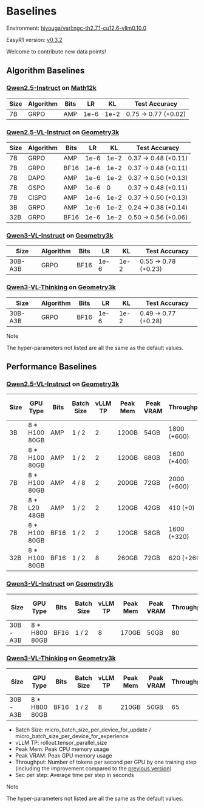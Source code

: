 # Baselines

Environment: [hiyouga/verl:ngc-th2.7.1-cu12.6-vllm0.10.0](https://hub.docker.com/layers/hiyouga/verl/ngc-th2.7.1-cu12.6-vllm0.10.0/images/sha256-cfc8c1ce3ea52dee0444f3e58e900d0b1d3b6b315deaf5f58c44b5fbb52fa989)

EasyR1 version: [v0.3.2](https://github.com/hiyouga/EasyR1/tree/v0.3.2)

Welcome to contribute new data points!

## Algorithm Baselines

### [Qwen2.5-Instruct](https://huggingface.co/Qwen/Qwen2.5-7B-Instruct) on [Math12k](https://huggingface.co/datasets/hiyouga/math12k)

| Size | Algorithm   | Bits | LR   | KL   | Test Accuracy        |
| ---- | ----------- | ---- | ---- | ---- | -------------------- |
| 7B   | GRPO        | AMP  | 1e-6 | 1e-2 | 0.75 -> 0.77 (+0.02) |

### [Qwen2.5-VL-Instruct](https://huggingface.co/Qwen/Qwen2.5-VL-7B-Instruct) on [Geometry3k](https://huggingface.co/datasets/hiyouga/geometry3k)

| Size | Algorithm   | Bits | LR   | KL   | Test Accuracy        |
| ---- | ----------- | ---- | ---- | ---- | -------------------- |
| 7B   | GRPO        | AMP  | 1e-6 | 1e-2 | 0.37 -> 0.48 (+0.11) |
| 7B   | GRPO        | BF16 | 1e-6 | 1e-2 | 0.37 -> 0.48 (+0.11) |
| 7B   | DAPO        | AMP  | 1e-6 | 1e-2 | 0.37 -> 0.50 (+0.13) |
| 7B   | GSPO        | AMP  | 1e-6 |    0 | 0.37 -> 0.48 (+0.11) |
| 7B   | CISPO       | AMP  | 1e-6 | 1e-2 | 0.37 -> 0.50 (+0.13) |
| 3B   | GRPO        | AMP  | 1e-6 | 1e-2 | 0.24 -> 0.38 (+0.14) |
| 32B  | GRPO        | BF16 | 1e-6 | 1e-2 | 0.50 -> 0.56 (+0.06) |

### [Qwen3-VL-Instruct](https://huggingface.co/Qwen/Qwen3-VL-30B-A3B-Instruct) on [Geometry3k](https://huggingface.co/datasets/hiyouga/geometry3k)

|  Size   | Algorithm   | Bits | LR   | KL   | Test Accuracy        |
| ------- | ----------- | ---- | ---- | ---- | -------------------- |
| 30B-A3B | GRPO        | BF16 | 1e-6 | 1e-2 | 0.55 -> 0.78 (+0.23) |

### [Qwen3-VL-Thinking](https://huggingface.co/Qwen/Qwen3-VL-30B-A3B-Thinking) on [Geometry3k](https://huggingface.co/datasets/hiyouga/geometry3k)

|  Size   | Algorithm   | Bits | LR   | KL   | Test Accuracy        |
| ------- | ----------- | ---- | ---- | ---- | -------------------- |
| 30B-A3B | GRPO        | BF16 | 1e-6 | 1e-2 | 0.49 -> 0.77 (+0.28) |

> [!NOTE]
> The hyper-parameters not listed are all the same as the default values.

## Performance Baselines

### [Qwen2.5-VL-Instruct](https://huggingface.co/Qwen/Qwen2.5-VL-7B-Instruct) on [Geometry3k](https://huggingface.co/datasets/hiyouga/geometry3k)

| Size | GPU Type      | Bits | Batch Size | vLLM TP | Peak Mem | Peak VRAM | Throughput  | Sec per step | Actor MFU |
| ---- | ------------- | ---- | ---------- | ------- | -------- | --------- | ----------- | ------------ | --------- |
| 3B   | 8 * H100 80GB | AMP  | 1 / 2      | 2       | 120GB    | 54GB      | 1800 (+600) | 120s         | 8.1%      |
| 7B   | 8 * H100 80GB | AMP  | 1 / 2      | 2       | 120GB    | 68GB      | 1600 (+400) | 145s         | 16.0%     |
| 7B   | 8 * H100 80GB | AMP  | 4 / 8      | 2       | 200GB    | 72GB      | 2000 (+600) | 120s         | 23.2%     |
| 7B   | 8 * L20 48GB  | AMP  | 1 / 2      | 2       | 120GB    | 42GB      | 410  (+0)   | 580s         | 26.5%     |
| 7B   | 8 * H100 80GB | BF16 | 1 / 2      | 2       | 120GB    | 58GB      | 1600 (+320) | 145s         | 16.0%     |
| 32B  | 8 * H100 80GB | BF16 | 1 / 2      | 8       | 260GB    | 72GB      | 620  (+260) | 530s         | 25.8%     |

### [Qwen3-VL-Instruct](https://huggingface.co/Qwen/Qwen3-VL-30B-A3B-Instruct) on [Geometry3k](https://huggingface.co/datasets/hiyouga/geometry3k)

| Size    | GPU Type      | Bits | Batch Size | vLLM TP | Peak Mem | Peak VRAM | Throughput  | Sec per step | Actor MFU |
| ------- | ------------- | ---- | ---------- | ------- | -------- | --------- | ----------- | ------------ | --------- |
| 30B-A3B | 8 * H800 80GB | BF16 | 1 / 2      | 8       | 170GB    | 50GB      | 80          | 4600s        | 1.8%      |

### [Qwen3-VL-Thinking](https://huggingface.co/Qwen/Qwen3-VL-30B-A3B-Thinking) on [Geometry3k](https://huggingface.co/datasets/hiyouga/geometry3k)

| Size    | GPU Type      | Bits | Batch Size | vLLM TP | Peak Mem | Peak VRAM | Throughput  | Sec per step | Actor MFU |
| ------- | ------------- | ---- | ---------- | ------- | -------- | --------- | ----------- | ------------ | --------- |
| 30B-A3B | 8 * H800 80GB | BF16 | 1 / 2      | 8       | 210GB    | 50GB      | 65          | 8000s        | 1.4%      |

- Batch Size: micro_batch_size_per_device_for_update / micro_batch_size_per_device_for_experience
- vLLM TP: rollout.tensor_parallel_size
- Peak Mem: Peak CPU memory usage
- Peak VRAM: Peak GPU memory usage
- Throughput: Number of tokens per second per GPU by one training step (including the improvement compared to the [previous version](https://github.com/hiyouga/EasyR1/blob/v0.3.1/assets/baselines.md))
- Sec per step: Average time per step in seconds

> [!NOTE]
> The hyper-parameters not listed are all the same as the default values.
